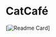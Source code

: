# CatCafé

[![Readme Card](https://github-readme-stats.vercel.app/api/pin/?username=aninhabort&repo=github-readme-stats&theme=deybu)]
